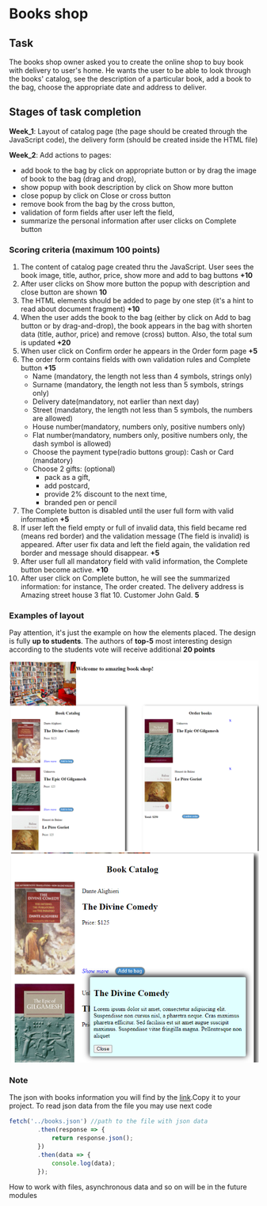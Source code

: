 # Books shop

## Task
The books shop owner asked you to create the online shop to buy book with delivery to user's home. He wants the user to be able to look through the books' catalog, see the description of a particular book, add a book to the bag, choose the appropriate date and address to deliver. 

## Stages of task completion
**Week_1**: Layout of catalog page (the page should be created through the JavaScript code), the delivery form (should be created inside the HTML file)

**Week_2**: Add actions to pages: 
 * add book to the bag by click on appropriate button or by drag the image of book to the bag (drag and drop), 
 * show popup with book description by click on Show more button
 * close popup by click on Close or cross button 
 * remove book from the bag by the cross button, 
 * validation of form fields after user left the field, 
 * summarize the personal information after user clicks on Complete button

### Scoring criteria (maximum 100 points)
1. The content of catalog page created thru the JavaScript. User sees the book image, title, author, price, show more and add to bag buttons **+10**
2. After user clicks on Show more button the popup with description and close button are shown **10**
3. The HTML elements should be added to page by one step (it's a hint to read about document fragment) **+10**
4. When the user adds the book to the bag (either by click on Add to bag button or by drag-and-drop), the book appears in the bag with shorten data (title, author, price) and remove (cross) button. Also, the total sum is updated **+20**
5. When user click on Confirm order he appears in the Order form page  **+5**
6. The order form contains fields with own validation rules and Complete button **+15**
   * Name (mandatory, the length not less than 4 symbols, strings only)
   * Surname (mandatory, the length not less than 5 symbols, strings only)
   * Delivery date(mandatory, not earlier than next day)
   * Street (mandatory, the length not less than 5 symbols, the numbers are allowed)
   * House number(mandatory, numbers only, positive numbers only)
   * Flat number(mandatory, numbers only, positive numbers only, the dash symbol is allowed)
   * Choose the payment type(radio buttons group): Cash or Card (mandatory)
   * Choose 2 gifts:  (optional)
     - pack as a gift, 
     - add postcard, 
     - provide 2% discount to the next time, 
     - branded pen or pencil
7. The Complete button is disabled until the user full form with valid information **+5**
8. If user left the field empty or full of invalid data, this field became red (means red border) and the validation message (The field is invalid)  is appeared. After user fix data and left the field again, the validation red border and message should disappear. **+5**
9. After user full all mandatory field with valid information, the Complete button become active. **+10**
10. After user click on Complete button, he will see the summarized information: for instance, The order created. The delivery address is Amazing street house 3 flat 10. Customer John Gald. **5**

### Examples of layout
Pay attention, it's just the example on how the elements placed. The design is fully **up to students**. The authors of **top-5** most interesting design according to the students vote will receive additional **20 points**

![Book catalog](./images/img.png)
![Popup](./images/img_1.png)

### Note
The json with books information you will find by the [link](books.json).Copy it to your project. To read json data from the file you may use next code 
```javascript   
fetch('../books.json') //path to the file with json data
        .then(response => {
            return response.json();
        })
        .then(data => {
            console.log(data);
        });
```

How to work with files, asynchronous data and so on will be in the future modules